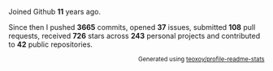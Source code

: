 Joined Github **11** years ago.

Since then I pushed **3665** commits, opened **37** issues, submitted **108** pull requests, received **726** stars across **243** personal projects and contributed to **42** public repositories.

<p align="right"><sub>Generated using <a href="https://github.com/marketplace/actions/profile-readme-stats">teoxoy/profile-readme-stats</a></sub></p>
